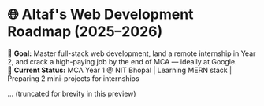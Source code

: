 
# 🌐 Altaf's Web Development Roadmap (2025–2026)

🎯 **Goal:** Master full-stack web development, land a remote internship in Year 2, and crack a high-paying job by the end of MCA — ideally at Google.  
📍 **Current Status:** MCA Year 1 @ NIT Bhopal | Learning MERN stack | Preparing 2 mini-projects for internships

... (truncated for brevity in this preview)
